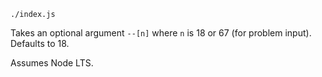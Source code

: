 `./index.js`

Takes an optional argument `--[n]` where `n` is 18 or 67 (for problem input).
Defaults to 18.

Assumes Node LTS.
